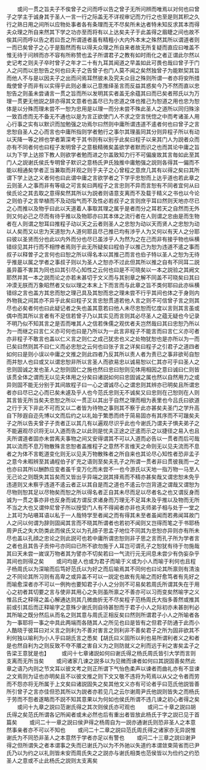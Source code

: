<!-- { "loadSidebar": true } -->
　　或问一贯之旨夫子不俟曾子之问而呼以告之曾子无所问辨而唯焉以对何也曰曾子之学主于诚身其于圣人一言一行之际盖无不详视审记而力行之也至是则其积之久行之熟日用之间所以应物处事者各有条理而无不尽矣所未达者特未知反求其本而得夫众理之所自来然其下学之功亦至而将有以上达矣夫子于此盖得之眉睫之间也故不俟其问而呼以告之若曰吾之所谓道者虽有精粗小大内外本末之殊然其所以谓道者则一而已矣曾子之心于是豁然而有以得夫众理之所自来者故无所复疑而直应曰唯盖不惟无待于问辨而亦不容有所称赞也孟子所谓君子之教有如时雨化之者正谓此尔然以史记考之则夫子卒时曾子之年才二十有九耳其闻道之早盖如此可畏也哉曰曾子于门人之问而以忠恕告之何也曰夫子之告曾子也门人莫不闻之矣然独曾子为能默契其旨而他人不与是以因夫子之出而问焉耳然彼未及究夫众目之殊则所谓一者亦将安所措哉使曾子而非有以实得乎此则必重以己意推绎圣言而反益其惑矣今乃不然而直以忠恕告之则虽未尝诵言一贯之旨而所以发明其实者盖无余蕴其曰而已矣者邢氏以为万理一贯更无他説之辞亦得其文意者也盖尽已为忠道之体也推己为恕道之用也忠为恕体是以分殊而理未尝不一恕为忠用是以理一而分未尝不殊此圣人之道所以同归殊涂一致百虑而无不备无不通也以是为言正欲使门人不求之空言恍惚之中而考诸圣人用心行事之实有以默识而加勉强之功焉尔曰然则中庸所谓违道不逺者何也曰曾子之言忠恕自圣人之心而言也中庸所指则学者勉行之事尔其理虽同其分则异程子所以有动以天降一等之辨也学者第深考于其书则有以别乎此矣曰程子以来其门人为説者众而亦有不同者何也曰程子发明曾子之意极精微矣盖欲学者默而识之也而其论中庸之旨以为下学上达掠下教人则欲学者勉而进之尔盖致知力行不可偏废故其言毎如此至其门人之説谢氏侯氏专明曾子默识之意杨氏尹氏独推中庸勉强之説则各得其一偏而不能以相通矣学者正当兼取而并观之则于夫子之心曾程之意庶几其有以得之矣曰其所谓下学上达之义者何也曰此谓中庸之言欲学者之下学乎忠恕而上达乎道也若此章之云则圣人之事而非有等级之可言矣曰两程子之言忠则不异而言恕有不同者宜何从曰侯氏论之其去取之意得矣然其所以为説者则语意支离而不及载于精义之书也以今论之则伯子之言举植而不及动指气而不及性必若叔子之言则庶乎耳曰然则天地亦尽已之心而推以及物乎曰此以天道着人事取其理之属乎是者而分之耳若天之自然而无外则又何必己之尽而有待乎推以及物耶亦曰其本体之流行者在人则谓之忠由是而生物者在人则谓之恕耳曰推程子动以天之云者则圣人之忠恕为动以天而贤人之忠恕为动以人矣而又以忠为天道恕为人道何耶且尽己推已均有渉乎人为又何以有天人之分耶曰彼以圣贤而分也此以内外而分也尽已虽涉乎人为然为之在己而非有接乎物也纵横错综见其并行而不相悖者焉则于此无所疑矣曰程伯子以推己为恕为违道不逺之事而叔子以释曽子之言何也曰恕之所以得名本以其推己而言也伯子特以圣人之恕为无待乎推是以属之学者之事叔子则以为圣人之恕亦不过此但其所以推之自有不同耳二説虽异葢不害其为同也曰其引尽心知性之云何也曰是不可晓矣以一本之説验之其阙文耶然并其一本之説而论之亦若未甚切于文义而与其别章之解不同盖不可晓矣曰其曰冲漠无朕而万象昭然者又似以理之本末上下而言而与此章之旨不类何耶曰此亦纵横错综之言也盖方其忠而恕之理己具及其恕而忠之理未尝不行乎其间也体之于身则内外物我之间其亦不异乎此矣曰程子又言忠恕贯道若他人言之则不可信曾子言之则其尽也必矣者何也曰此疑记者之失也盖其意若曰他人未尽忠恕而忆度以言则其言虽或偶中而其所以言者有不足信若曾子乃以其实见而言则其必尽圣人之蕴无疑也今记录不明乃似不知其言之是否而唯其人之信若侏儒之观优者夫岂然哉曰其曰忠恕乃所以为一而继之曰言仁义亦可何也曰是乃所以为一此言非程子不能言而曰言仁义亦可者亦非程子不敢言也盖以仁义言之则仁之成己犹忠也义之处物犹恕也是亦所以为一而已矣曰然则其不曰仁义而必忠恕之云何也曰张子言之详矣曰程子之引君子之道四者如何曰是则小误以中庸之文推之则此四者乃反其所以责人者为责已之事非欲茍自恕而并恕人也曰或又以谓忠恕非所以言圣人而欲易忠以诚易恕以仁其亦可乎曰圣人之忠则固诚之发也圣人之恕则固仁之施也然曰忠曰恕则见体用相因之意曰诚曰仁则皆该贯全体之谓而无以见夫体用之分矣曰诸説如何曰忠固诚之属也然以自然用力之或异则固不能无分别于其间故程子曰一心之谓诚尽心之谓忠则其辨亦已明矣且所谓忠者亦曰尽已之心而已矣未遽及乎人也今范氏忠则无不诚矣又曰忠则在己恕则在人则其言皆无所当矣夫忠恕之所以一贯正以其出于自然之理而相为表里也今吕氏曰欲道之行于天下非此不可而又以二者皆为待物之事则其不察于此亦甚矣夫圣门之学升高自下陟遐自迩先博以文而后约之以礼始于繁悉而终于简易固亦有其序而不可躐矣夫子之所以告夫曾子子贡者正以其几有以遍观尽识乎此也今谢氏乃谓夫子惧夫弟子之不能遍观尽识将无以入道而告之以此则是忧夫正途之迂逺而示之以捷径之易入也且夫所谓道者固亦未尝离夫事物之间又安得谓其不可以入道而必告以一贯者而后可哉其以流而不息万物散殊言忠恕者盖推程子之意然不言维天之命则无以见夫流而不息者之为体不言乾道变化则无以见夫万物散殊者之所自来也其论尽心知性者恐非孟子之意今未暇辨至其诵程伯子扩充之语则至矣夫孔子之所谓一贯者非曰贯彼我而一之也亦曰其所以酬酢应变者虽千变万化而未尝不一也今游氏以天地一指万物一马至人无己论之则既失其旨矣而又皆出乎异端之説其择焉而不精亦甚矣哉又谓忠恕未免乎违道则又未察乎违道不逺云者正以其自是而之道也不逺云尔岂背道之谓哉又谓恕为尽物则恕其足以尽物矣而恕之所以得名者正自其未尽而足以尽者名之也又谓反身而诚为一贯之事亦非也反身而诚方谓反求诸身而万理无不足耳未及乎推以及物而无所不当之大也又谓仲尼曾子所以授受门人有不得闻者亦非也夫师弟子相与处于一堂之上其可为呫嗫耳语以私于一人哉特学至者闻之而有得其未至者虽闻而若弗闻耳故门人之问以何谓为辞则固闻其言而不晓其所谓者也若初不闻则又岂得而笔之于书耶杨周尹氏之失大防类此而侯氏又以为孔顔子思孟子地位不同其为忠恕亦异则亦有所未尽也盖以孔顔之忠论之则此説可也若中庸所谓忠恕则非子思之言而孔子所为学者言之者也且其告子贡仲弓亦同曰已所不欲勿施于人耳岂可谓孔子之恕犹有待于勿施哉其曰天未尝一嵗误万物者其为譬亦不切矣若曰一气流行元无间息未尝少有伪妄杂乎其间也则得之矣
　　或问均是人也或为君子而喻于义或为小人而喻于利何也且程子杨周氏以为深喻而后笃好范氏以为好之而后喻焉其不同何也曰论其所禀则有清浊之不同论其所习则有高卑之或异盖不可以一説定也故有先喻之而好愈笃者有先好之而喻愈深者亦不可以一例拘也要知君子小人之分则不可易矣若周氏所谓其失在于用心之初者其切要之言与使非其用心之失则虽所禀之不善亦可以习而变矣然喻字之义惟吕氏之释得之盖心解通达则其几微曲折无不尽矣程子范杨周氏大指多善然或推其前或引其后而正释喻字之意殊少谢氏则自待甚恕而于君子小人之际初亦未甚剖判必其所喻之既分然后从而名之则其意与周氏正相反矣曰然则所谓君子小人之所喻者各为一事耶将一事之中具此两端而各随其人之所见也曰是皆有之但君子防通于此而小人酷晓于彼耳曰对义言之则利为不善对害言之则利非不善矣君子之所为固非欲其不利何独以喻利为小人乎曰胡氏言之悉矣【胡氏曰义固所以利也易所谓利者义之和者是也然自利为之则反致不夺不餍之害自义为之则防就义之利而远于利之害矣孟子之告梁王意犹是也】
　　或问十七章诸説如何曰谢氏得之杨氏周氏皆引大学而言则支离而无所当矣
　　或问诸家几谏之説多以为见微而谏者如何曰其説固善矣然此章之语乃内则之节文耳以彼文考之则正所谓下气怡色柔声以谏者而曲礼亦有不显谏之文焉则为证也亦明矣且不以彼文推之则下文又敬不违将为苟焉以从父之令者而劳而不怨亦将无所属于上文矣曰诸説固失之矣其他文义亦有可论者乎曰范氏他説皆善所引曾子之言亦佳但恐其所以为説者亦若见几之云尔谢周尹氏他説则皆失之而杨氏于劳而不怨者遂略而不説不知其意果以为何如也侯氏所谓不违几谏之初心者得之矣
　　或问十九章之説曰范谢氏得之其次则侯氏亦可观也
　　或问二十章之説曰胡氏得之矣范氏所谓各记所闻者或未必然也后有重出者皆放此杨氏于字之説已见于首篇矣
　　或问二十一章之説曰侯尹得之杨周自为一説亦通谢氏则恐非圣人之本意然事亲者亦不可以不知也
　　或问二十二章之説曰范氏周氏得之诸家亦无异説惟谢氏为不同恐非圣人之本意然于学者亦足以有警也
　　或问二十三章之説曰谢尹得之但所谓失之者本谓事之失而已谢氏乃以为不外驰以失道约本谓敛束简省而已尹氏乃以为约之以礼则皆未安而周氏失之之説亦与谢氏相类也范侯皆以为俭约之约恐圣人之意或不止此杨氏之説则太支离矣

